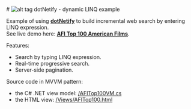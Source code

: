 #&nbsp;![alt tag](http://dotnetify.net/content/images/greendot.png) dotNetify - dynamic LINQ example

Example of using **[dotNetify](http://dotnetify.net)** to build incremental web search by entering LINQ expression.  
See live demo here: **[AFI Top 100 American Films](http://dotnetify.net/index/AFITop100)**.

Features:
- Search by typing LINQ expression.
- Real-time progressive search.
- Server-side pagination.

Source code in MVVM pattern:
- the C# .NET view model: [/AFITop100VM.cs](https://github.com/dsuryd/dotNetify-example-dynamicLINQ/blob/master/DynamicLINQWebApp/AFITop100VM.cs)
- the HTML view: [/Views/AFITop100.html](https://github.com/dsuryd/dotNetify-example-dynamicLINQ/blob/master/DynamicLINQWebApp/Views/AFITop100.html)
